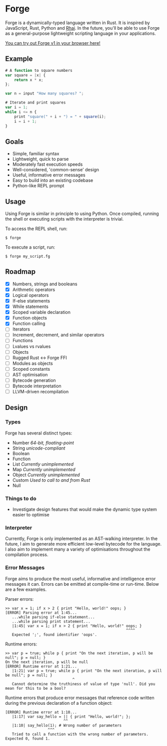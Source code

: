 # Forge

Forge is a dynamically-typed language written in Rust. It is inspired by JavaScript, Rust, Python and [Rhai](https://github.com/jonathandturner/rhai).
In the future, you'll be able to use Forge as a general-purpose lightweight scripting language in your applications.

[You can try out Forge v1 in your browser here!](https://forge.jsbarretto.com)

## Example

```js
# A function to square numbers
var square = |x| {
	return x * x;
};

var n = input "How many squares? ";

# Iterate and print squares
var i = 1;
while i <= n {
	print "square(" + i + ") = " + square(i);
	i = i + 1;
}
```

## Goals

- Simple, familiar syntax
- Lightweight, quick to parse
- Moderately fast execution speeds
- Well-considered, 'common-sense' design
- Useful, informative error messages
- Easy to build into an existing codebase
- Python-like REPL prompt

## Usage

Using Forge is similar in principle to using Python.
Once compiled, running the shell or executing scripts with the interpreter is trivial.

To access the REPL shell, run:

```
$ forge
```

To execute a script, run:

```
$ forge my_script.fg
```

## Roadmap

- [x] Numbers, strings and booleans
- [x] Arithmetic operators
- [x] Logical operators
- [x] If-else statements
- [x] While statements
- [x] Scoped variable declaration
- [x] Function objects
- [x] Function calling
- [ ] Iterators
- [ ] Increment, decrement, and similar operators
- [ ] Functions
- [ ] Lvalues vs rvalues
- [ ] Objects
- [ ] Rugged Rust <-> Forge FFI
- [ ] Modules as objects
- [ ] Scoped constants
- [ ] AST optimisation
- [ ] Bytecode generation
- [ ] Bytecode interpretation
- [ ] LLVM-driven recompilation

## Design

### Types

Forge has several distinct types:

- Number *64-bit, floating-point*
- String *unicode-compliant*
- Boolean
- Function
- List *Currently unimplemented*
- Map *Currently unimplemented*
- Object *Currently unimplemented*
- Custom *Used to call to and from Rust*
- Null

### Things to do

- Investigate design features that would make the dynamic type system easier to optimise

### Interpreter

Currently, Forge is only implemented as an AST-walking interpreter.
In the future, I aim to generate more efficient low-level bytecode for the language.
I also aim to implement many a variety of optimisations throughout the compilation process.

### Error Messages

Forge aims to produce the most useful, informative and intelligence error messages it can.
Errors can be emitted at compile-time or run-time. Below are a few examples.

Parser errors:

```
>> var x = 1; if x > 2 { print "Hello, world!" oops; }
[ERROR] Parsing error at 1:45...
   ...while parsing if-else statement...
   ...while parsing print statement...
   |1:45| var x = 1; if x > 2 { print "Hello, world!" oops; }
                                                      ^^^^
   Expected ';', found identifier 'oops'.
```

Runtime errors:

```
>> var p = true; while p { print "On the next iteration, p will be null"; p = null; }
On the next iteration, p will be null
[ERROR] Runtime error at 1:21...
   |1:21| var p = true; while p { print "On the next iteration, p will be null"; p = null; }
                              ^
   Cannot determine the truthiness of value of type 'null'. Did you mean for this to be a bool?
```

Runtime errors that produce error messages that reference code written during the previous declaration of a function object:

```
[ERROR] Runtime error at 1:10...
   |1:17| var say_hello = || { print "Hello, world!"; };
                          ^^
   |1:10| say_hello(1); # Wrong number of parameters
                   ^^^
   Tried to call a function with the wrong number of parameters. Expected 0, found 1.
```
